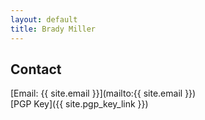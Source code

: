 ```yaml
---
layout: default
title: Brady Miller
---
```

## Contact

[Email: {{ site.email }}](mailto:{{ site.email }})  
[PGP Key]({{ site.pgp_key_link }})

